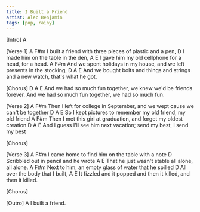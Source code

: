 ```yaml
---
title: I Built a Friend
artist: Alec Benjamin
tags: [pop, rainy]
---
```


[Intro] A
 
[Verse 1]
                A                                      F#m
I built a friend with three pieces of plastic and a pen,
                                  D
I made him on the table in the den,
                                      A           E
I gave him my old cellphone for a head,  for a head.
       A                                   F#m
And we spent holidays in my house, and we left presents in the stocking,
          D                                               A                   E
And we bought bolts and things and strings and a new watch, that's what he got.
 
[Chorus]
D                                A               E
And we had so much fun together, we knew we'd be friends forever.
And we had so much fun together, we had so much fun.
 
[Verse 2]
        A                                     F#m
Then I left for college in September, and we wept cause we can't be together
      D                                      A           E
So I kept pictures to remember my old friend,  my old friend
        A                                   F#m
Then I met this girl at graduation, and forget my oldest creation
       D                                        A               E
And I guess I'll see him next vacation; send my best, I send my best
 
[Chorus]
 
[Verse 3]
          A                                  F#m
I came home to find him on the table with a note
                                 D
Scribbled out in pencil and he wrote
                                  A          E
That he just wasn't stable all alone,  all alone.
          A                                       F#m
Next to him, an empty glass of water that he spilled
                          D
All over the body that I built,
                                      A                   E
It fizzled and it popped and then it killed,  and then it killed.
 
[Chorus]

[Outro]
           A
I built a friend.
